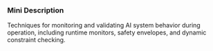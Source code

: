 ### Mini Description

Techniques for monitoring and validating AI system behavior during operation, including runtime monitors, safety envelopes, and dynamic constraint checking.
